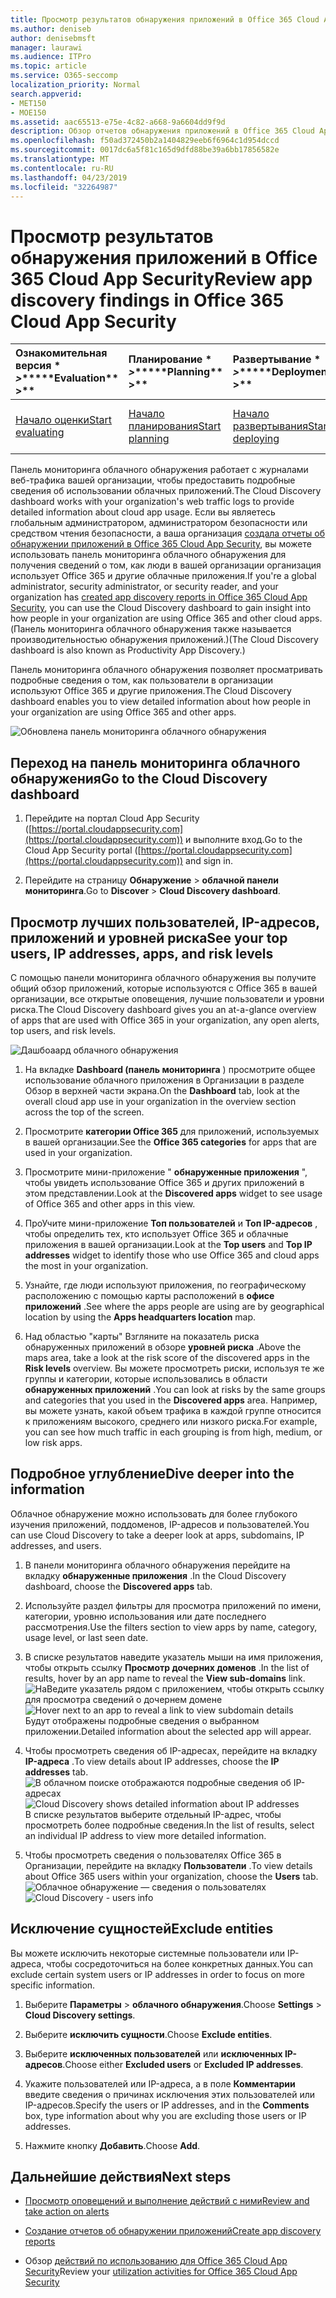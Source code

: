 ```yaml
---
title: Просмотр результатов обнаружения приложений в Office 365 Cloud App Security
ms.author: deniseb
author: denisebmsft
manager: laurawi
ms.audience: ITPro
ms.topic: article
ms.service: O365-seccomp
localization_priority: Normal
search.appverid:
- MET150
- MOE150
ms.assetid: aac65513-e75e-4c82-a668-9a6604dd9f9d
description: Обзор отчетов обнаружения приложений в Office 365 Cloud App Security поможет вам узнать больше об использовании облачных приложений для пользователей в вашей организации. После создания отчетов об обнаружении приложений с помощью файлов журнала, полученных от брандмауэров и прокси-серверов, просмотрите результаты в панели мониторинга обнаружения приложений.
ms.openlocfilehash: f50ad372450b2a1404829eeb6f6964c1d954dccd
ms.sourcegitcommit: 0017dc6a5f81c165d9dfd88be39a6bb17856582e
ms.translationtype: MT
ms.contentlocale: ru-RU
ms.lasthandoff: 04/23/2019
ms.locfileid: "32264987"
---
```

# <a name="review-app-discovery-findings-in-office-365-cloud-app-security"></a><span data-ttu-id="365ed-104">Просмотр результатов обнаружения приложений в Office 365 Cloud App Security</span><span class="sxs-lookup"><span data-stu-id="365ed-104">Review app discovery findings in Office 365 Cloud App Security</span></span>
  
|<span data-ttu-id="365ed-105">Ознакомительная версия \* *\>*\*</span><span class="sxs-lookup"><span data-stu-id="365ed-105">\*\*\*\*Evaluation\*\* \>\*\*</span></span>|<span data-ttu-id="365ed-106">Планирование \* *\>*\*</span><span class="sxs-lookup"><span data-stu-id="365ed-106">\*\*\*\*Planning\*\* \>\*\*</span></span>|<span data-ttu-id="365ed-107">Развертывание \* *\>*\*</span><span class="sxs-lookup"><span data-stu-id="365ed-107">\*\*\*\*Deployment\*\* \>\*\*</span></span>|<span data-ttu-id="365ed-108">Использование \* \* \* \*</span><span class="sxs-lookup"><span data-stu-id="365ed-108">\*\*\*\*Utilization\*\*\*\*</span></span>|
|:-----|:-----|:-----|:-----|
|[<span data-ttu-id="365ed-109">Начало оценки</span><span class="sxs-lookup"><span data-stu-id="365ed-109">Start evaluating</span></span>](office-365-cas-overview.md) <br/> |[<span data-ttu-id="365ed-110">Начало планирования</span><span class="sxs-lookup"><span data-stu-id="365ed-110">Start planning</span></span>](get-ready-for-office-365-cas.md) <br/> |[<span data-ttu-id="365ed-111">Начало развертывания</span><span class="sxs-lookup"><span data-stu-id="365ed-111">Start deploying</span></span>](turn-on-office-365-cas.md) <br/> |<span data-ttu-id="365ed-112">Вот что вам!</span><span class="sxs-lookup"><span data-stu-id="365ed-112">You are here!</span></span>  <br/> [<span data-ttu-id="365ed-113">Дальнейшие действия</span><span class="sxs-lookup"><span data-stu-id="365ed-113">Next steps</span></span>](#next-steps) <br/> |
   
<span data-ttu-id="365ed-114">Панель мониторинга облачного обнаружения работает с журналами веб-трафика вашей организации, чтобы предоставить подробные сведения об использовании облачных приложений.</span><span class="sxs-lookup"><span data-stu-id="365ed-114">The Cloud Discovery dashboard works with your organization's web traffic logs to provide detailed information about cloud app usage.</span></span> <span data-ttu-id="365ed-115">Если вы являетесь глобальным администратором, администратором безопасности или средством чтения безопасности, а ваша организация [создала отчеты об обнаружении приложений в Office 365 Cloud App Security](create-app-discovery-reports-in-ocas.md), вы можете использовать панель мониторинга облачного обнаружения для получения сведений о том, как люди в вашей организации организация использует Office 365 и другие облачные приложения.</span><span class="sxs-lookup"><span data-stu-id="365ed-115">If you're a global administrator, security administrator, or security reader, and your organization has [created app discovery reports in Office 365 Cloud App Security](create-app-discovery-reports-in-ocas.md), you can use the Cloud Discovery dashboard to gain insight into how people in your organization are using Office 365 and other cloud apps.</span></span> <span data-ttu-id="365ed-116">(Панель мониторинга облачного обнаружения также называется производительностью обнаружения приложений.)</span><span class="sxs-lookup"><span data-stu-id="365ed-116">(The Cloud Discovery dashboard is also known as Productivity App Discovery.)</span></span>
  
 <span data-ttu-id="365ed-117">Панель мониторинга облачного обнаружения позволяет просматривать подробные сведения о том, как пользователи в организации используют Office 365 и другие приложения.</span><span class="sxs-lookup"><span data-stu-id="365ed-117">The Cloud Discovery dashboard enables you to view detailed information about how people in your organization are using Office 365 and other apps.</span></span> 
  
![Обновлена панель мониторинга облачного обнаружения](media/12712681-c0b3-4cb3-b7fd-2cf2ad4e825f.png)
     
## <a name="go-to-the-cloud-discovery-dashboard"></a><span data-ttu-id="365ed-119">Переход на панель мониторинга облачного обнаружения</span><span class="sxs-lookup"><span data-stu-id="365ed-119">Go to the Cloud Discovery dashboard</span></span>

1. <span data-ttu-id="365ed-120">Перейдите на портал Cloud App Security ([https://portal.cloudappsecurity.com](https://portal.cloudappsecurity.com)) и выполните вход.</span><span class="sxs-lookup"><span data-stu-id="365ed-120">Go to the Cloud App Security portal ([https://portal.cloudappsecurity.com](https://portal.cloudappsecurity.com)) and sign in.</span></span>
    
2. <span data-ttu-id="365ed-121">Перейдите на страницу **Обнаружение** \> **облачной панели мониторинга**.</span><span class="sxs-lookup"><span data-stu-id="365ed-121">Go to **Discover** \> **Cloud Discovery dashboard**.</span></span>
    
## <a name="see-your-top-users-ip-addresses-apps-and-risk-levels"></a><span data-ttu-id="365ed-122">Просмотр лучших пользователей, IP-адресов, приложений и уровней риска</span><span class="sxs-lookup"><span data-stu-id="365ed-122">See your top users, IP addresses, apps, and risk levels</span></span>

<span data-ttu-id="365ed-123">С помощью панели мониторинга облачного обнаружения вы получите общий обзор приложений, которые используются с Office 365 в вашей организации, все открытые оповещения, лучшие пользователи и уровни риска.</span><span class="sxs-lookup"><span data-stu-id="365ed-123">The Cloud Discovery dashboard gives you an at-a-glance overview of apps that are used with Office 365 in your organization, any open alerts, top users, and risk levels.</span></span>
  
![Дашбоаард облачного обнаружения](media/06696946-fbdf-4781-b5b8-2ac074fcb2a1.png)
  
1. <span data-ttu-id="365ed-125">На вкладке **Dashboard (панель мониторинга** ) просмотрите общее использование облачного приложения в Организации в разделе Обзор в верхней части экрана.</span><span class="sxs-lookup"><span data-stu-id="365ed-125">On the **Dashboard** tab, look at the overall cloud app use in your organization in the overview section across the top of the screen.</span></span> 
    
2. <span data-ttu-id="365ed-126">Просмотрите **категории Office 365** для приложений, используемых в вашей организации.</span><span class="sxs-lookup"><span data-stu-id="365ed-126">See the **Office 365 categories** for apps that are used in your organization.</span></span> 
    
3. <span data-ttu-id="365ed-127">Просмотрите мини-приложение " **обнаруженные приложения** ", чтобы увидеть использование Office 365 и других приложений в этом представлении.</span><span class="sxs-lookup"><span data-stu-id="365ed-127">Look at the **Discovered apps** widget to see usage of Office 365 and other apps in this view.</span></span> 
    
4. <span data-ttu-id="365ed-128">ПроУчите мини-приложение **Топ пользователей** и **Топ IP-адресов** , чтобы определить тех, кто использует Office 365 и облачные приложения в вашей организации.</span><span class="sxs-lookup"><span data-stu-id="365ed-128">Look at the **Top users** and **Top IP addresses** widget to identify those who use Office 365 and cloud apps the most in your organization.</span></span> 
    
5. <span data-ttu-id="365ed-129">Узнайте, где люди используют приложения, по географическому расположению с помощью карты расположений в **офисе приложений** .</span><span class="sxs-lookup"><span data-stu-id="365ed-129">See where the apps people are using are by geographical location by using the **Apps headquarters location** map.</span></span> 
    
6. <span data-ttu-id="365ed-130">Над областью "карты" Взгляните на показатель риска обнаруженных приложений в обзоре **уровней риска** .</span><span class="sxs-lookup"><span data-stu-id="365ed-130">Above the maps area, take a look at the risk score of the discovered apps in the **Risk levels** overview.</span></span> <span data-ttu-id="365ed-131">Вы можете просмотреть риски, используя те же группы и категории, которые использовались в области **обнаруженных приложений** .</span><span class="sxs-lookup"><span data-stu-id="365ed-131">You can look at risks by the same groups and categories that you used in the **Discovered apps** area.</span></span> <span data-ttu-id="365ed-132">Например, вы можете узнать, какой объем трафика в каждой группе относится к приложениям высокого, среднего или низкого риска.</span><span class="sxs-lookup"><span data-stu-id="365ed-132">For example, you can see how much traffic in each grouping is from high, medium, or low risk apps.</span></span> 
    
## <a name="dive-deeper-into-the-information"></a><span data-ttu-id="365ed-133">Подробное углубление</span><span class="sxs-lookup"><span data-stu-id="365ed-133">Dive deeper into the information</span></span>

<span data-ttu-id="365ed-134">Облачное обнаружение можно использовать для более глубокого изучения приложений, поддоменов, IP-адресов и пользователей.</span><span class="sxs-lookup"><span data-stu-id="365ed-134">You can use Cloud Discovery to take a deeper look at apps, subdomains, IP addresses, and users.</span></span>
  
1. <span data-ttu-id="365ed-135">В панели мониторинга облачного обнаружения перейдите на вкладку **обнаруженные приложения** .</span><span class="sxs-lookup"><span data-stu-id="365ed-135">In the Cloud Discovery dashboard, choose the **Discovered apps** tab.</span></span> 
    
2. <span data-ttu-id="365ed-136">Используйте раздел фильтры для просмотра приложений по имени, категории, уровню использования или дате последнего рассмотрения.</span><span class="sxs-lookup"><span data-stu-id="365ed-136">Use the filters section to view apps by name, category, usage level, or last seen date.</span></span>
    
3. <span data-ttu-id="365ed-137">В списке результатов наведите указатель мыши на имя приложения, чтобы открыть ссылку **Просмотр дочерних доменов** .</span><span class="sxs-lookup"><span data-stu-id="365ed-137">In the list of results, hover by an app name to reveal the **View sub-domains** link.</span></span><br/> <span data-ttu-id="365ed-138">![НаВедите указатель рядом с приложением, чтобы открыть ссылку для просмотра сведений о дочернем домене](media/4a212215-8a2c-46fd-9ef9-89e4064658a6.png)</span><span class="sxs-lookup"><span data-stu-id="365ed-138">![Hover next to an app to reveal a link to view subdomain details](media/4a212215-8a2c-46fd-9ef9-89e4064658a6.png)</span></span><br/><span data-ttu-id="365ed-139">Будут отображены подробные сведения о выбранном приложении.</span><span class="sxs-lookup"><span data-stu-id="365ed-139">Detailed information about the selected app will appear.</span></span>
    
4. <span data-ttu-id="365ed-140">Чтобы просмотреть сведения об IP-адресах, перейдите на вкладку **IP-адреса** .</span><span class="sxs-lookup"><span data-stu-id="365ed-140">To view details about IP addresses, choose the **IP addresses** tab.</span></span><br/><span data-ttu-id="365ed-141">![В облачном поиске отображаются подробные сведения об IP-адресах](media/0c742bf6-da9e-4d22-8656-a27a5007d5d5.png)</span><span class="sxs-lookup"><span data-stu-id="365ed-141">![Cloud Discovery shows detailed information about IP addresses](media/0c742bf6-da9e-4d22-8656-a27a5007d5d5.png)</span></span><br/><span data-ttu-id="365ed-142">В списке результатов выберите отдельный IP-адрес, чтобы просмотреть более подробные сведения.</span><span class="sxs-lookup"><span data-stu-id="365ed-142">In the list of results, select an individual IP address to view more detailed information.</span></span>
    
5. <span data-ttu-id="365ed-143">Чтобы просмотреть сведения о пользователях Office 365 в Организации, перейдите на вкладку **Пользователи** .</span><span class="sxs-lookup"><span data-stu-id="365ed-143">To view details about Office 365 users within your organization, choose the **Users** tab.</span></span><br/><span data-ttu-id="365ed-144">![Облачное обнаружение — сведения о пользователях](media/2d9c2d85-01e6-4057-8020-d9a68f26bbac.png)</span><span class="sxs-lookup"><span data-stu-id="365ed-144">![Cloud Discovery - users info](media/2d9c2d85-01e6-4057-8020-d9a68f26bbac.png)</span></span>
  
## <a name="exclude-entities"></a><span data-ttu-id="365ed-145">Исключение сущностей</span><span class="sxs-lookup"><span data-stu-id="365ed-145">Exclude entities</span></span>

<span data-ttu-id="365ed-146">Вы можете исключить некоторые системные пользователи или IP-адреса, чтобы сосредоточиться на более конкретных данных.</span><span class="sxs-lookup"><span data-stu-id="365ed-146">You can exclude certain system users or IP addresses in order to focus on more specific information.</span></span>
  
1. <span data-ttu-id="365ed-147">Выберите **Параметры** \> **облачного обнаружения**.</span><span class="sxs-lookup"><span data-stu-id="365ed-147">Choose **Settings** \> **Cloud Discovery settings**.</span></span>
    
2. <span data-ttu-id="365ed-148">Выберите **исключить сущности**.</span><span class="sxs-lookup"><span data-stu-id="365ed-148">Choose **Exclude entities**.</span></span>
    
3. <span data-ttu-id="365ed-149">Выберите **исключенных пользователей** или **исключенных IP-адресов**.</span><span class="sxs-lookup"><span data-stu-id="365ed-149">Choose either **Excluded users** or **Excluded IP addresses**.</span></span>
    
4. <span data-ttu-id="365ed-150">Укажите пользователей или IP-адреса, а в поле **Комментарии** введите сведения о причинах исключения этих пользователей или IP-адресов.</span><span class="sxs-lookup"><span data-stu-id="365ed-150">Specify the users or IP addresses, and in the **Comments** box, type information about why you are excluding those users or IP addresses.</span></span> 
    
5. <span data-ttu-id="365ed-151">Нажмите кнопку **Добавить**.</span><span class="sxs-lookup"><span data-stu-id="365ed-151">Choose **Add**.</span></span>
    
## <a name="next-steps"></a><span data-ttu-id="365ed-152">Дальнейшие действия</span><span class="sxs-lookup"><span data-stu-id="365ed-152">Next steps</span></span>

- [<span data-ttu-id="365ed-153">Просмотр оповещений и выполнение действий с ними</span><span class="sxs-lookup"><span data-stu-id="365ed-153">Review and take action on alerts</span></span>](review-office-365-cas-alerts.md)
    
- [<span data-ttu-id="365ed-154">Создание отчетов об обнаружении приложений</span><span class="sxs-lookup"><span data-stu-id="365ed-154">Create app discovery reports</span></span>](create-app-discovery-reports-in-ocas.md)
    
- <span data-ttu-id="365ed-155">Обзор [действий по использованию для Office 365 Cloud App Security](utilization-activities-for-ocas.md)</span><span class="sxs-lookup"><span data-stu-id="365ed-155">Review your [utilization activities for Office 365 Cloud App Security](utilization-activities-for-ocas.md)</span></span>
    

